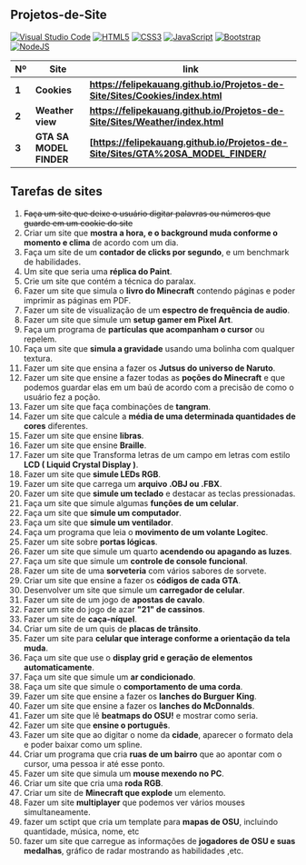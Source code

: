 ## Projetos-de-Site

[![Visual Studio Code](https://img.shields.io/badge/Visual%20Studio%20Code-0078d7.svg?style=for-the-badge&logo=visual-studio-code&logoColor=white)](https://code.visualstudio.com)
[![HTML5](https://img.shields.io/badge/html5-%23E34F26.svg?style=for-the-badge&logo=html5&logoColor=white)](https://www.w3schools.com/html/default.asp)
[![CSS3](https://img.shields.io/badge/css3-%231572B6.svg?style=for-the-badge&logo=css3&logoColor=white)](https://www.w3schools.com/css/)
[![JavaScript](https://img.shields.io/badge/javascript-%23323330.svg?style=for-the-badge&logo=javascript&logoColor=%23F7DF1E)](https://www.w3schools.com/js/default.asp)
[![Bootstrap](https://img.shields.io/badge/bootstrap-%238511FA.svg?style=for-the-badge&logo=bootstrap&logoColor=white)](https://getbootstrap.com)
[![NodeJS](https://img.shields.io/badge/node.js-6DA55F?style=for-the-badge&logo=node.js&logoColor=white)](https://nodejs.org/en)

| Nº | Site | link |
| ------- | -------- | ------- |
| **1** | **Cookies** | **https://felipekauang.github.io/Projetos-de-Site/Sites/Cookies/index.html** |
| **2** | **Weather view** | **https://felipekauang.github.io/Projetos-de-Site/Sites/Weather/index.html** |
| **3** | **GTA SA MODEL FINDER** | **[https://felipekauang.github.io/Projetos-de-Site/Sites/GTA%20SA_MODEL_FINDER/** |


## Tarefas de sites

 1. ~~Faça um site que deixe o usuário digitar palavras ou números que
    guarde em um cookie do site~~
 2. Criar um site que **mostra a hora, e o background muda conforme o
    momento e clima** de acordo com um dia.
 3. Faça um site de um **contador de clicks por segundo**, e um
    benchmark de habilidades.
 4. Um site que seria uma **réplica do Paint**.
 5. Crie um site que contém a técnica do paralax.
 6. Fazer um site que simula o **livro do Minecraft** contendo páginas e poder imprimir as páginas em PDF.
 7. Fazer um site de visualização de um **espectro de frequência de audio**.
 8. Fazer um site que simule um **setup gamer em Pixel Art**.
 9. Faça um programa de **partículas que acompanham o cursor** ou repelem.
 10. Faça um site que **simula a gravidade** usando uma bolinha com qualquer textura.
 11. Fazer um site que ensina a fazer os **Jutsus do universo de Naruto**.
 12. Fazer um site que ensine a fazer todas as **poções do Minecraft** e
que podemos guardar elas em um baú de acordo com a precisão de como o usuário fez a poção.
 13. Fazer um site que faça combinações de **tangram**.
 14. Fazer um site que calcule a **média de uma determinada quantidades de cores** diferentes.
 15. Fazer um site que ensine **libras**.
 16. Fazer um site que ensine **Braille**.
 17. Fazer um site que Transforma letras de um campo em letras com estilo **LCD ( Liquid Crystal Display )**.
 18. Fazer um site que **simule LEDs RGB**.
 19. Fazer um site que carrega um **arquivo .OBJ ou .FBX**.
 20. Fazer um site que **simule um teclado** e destacar as teclas pressionadas.
 21. Faça um site que simule algumas **funções de um celular**.
 22. Faça um site que **simule um computador**.
 23. Faça um site que **simule um ventilador**.
 24. Faça um programa que leia o **movimento de um volante Logitec**.
 25. Fazer um site sobre **portas lógicas**.
 26. Fazer um site que simule um quarto **acendendo ou apagando as luzes**.
 27. Faça um site que simule um **controle de console funcional**.
 28. Fazer um site de uma **sorveteria** com vários sabores de sorvete.
 29. Criar um site que ensine a fazer os **códigos de cada GTA**.
 30. Desenvolver um site que simule um **carregador de celular**.
 31. Fazer um site de um jogo de **apostas de cavalo**.
 32. Fazer um site do jogo de azar **"21" de cassinos**.
 33. Fazer um site de **caça-níquel**.
 34. Criar um site de um quis de **placas de trânsito**.
 35. Fazer um site para **celular que interage conforme a orientação da tela muda**.
 36. Faça um site que use o **display grid e geração de elementos automaticamente**.
 37. Faça um site que simule um **ar condicionado**.
 38. Faça um site que simule o **comportamento de uma corda**.
 39. Fazer um site que ensine a fazer os **lanches do Burguer King**.
 40. Fazer um site que ensine a fazer os **lanches do McDonnalds**.
 41. Fazer um site que lê **beatmaps do OSU!** e mostrar como seria.
 42. Fazer um site que **ensine o português**.
 43. Fazer um site que ao digitar o nome da **cidade**, aparecer o formato dela e poder baixar como um spline.
 44. Criar um programa que cria **ruas de um bairro** que ao apontar com o cursor, uma pessoa ir até esse ponto.
 45. Fazer um site que simula um **mouse mexendo no PC**.
 46. Criar um site que cria uma **roda RGB**.
 47. Criar um site de **Minecraft que explode** um elemento.
 48. Fazer um site **multiplayer** que podemos ver vários mouses simultaneamente.
 49. fazer um sctipt que cria um template para **mapas de OSU**, incluindo quantidade, música, nome, etc
 50. fazer um site que carregue as informações de **jogadores de OSU e suas medalhas**, gráfico de radar mostrando as habilidades ,etc.
 
